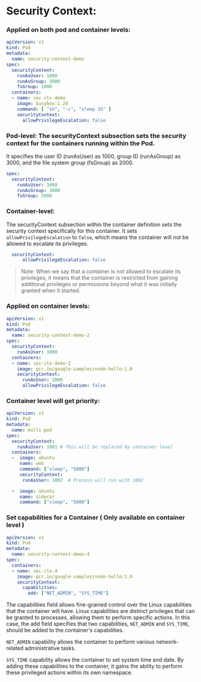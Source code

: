 # Security Context:

### Applied on both pod and container levels:
```yaml
apiVersion: v1
kind: Pod
metadata:
  name: security-context-demo
spec:
  securityContext:
    runAsUser: 1000
    runAsGroup: 3000
    fsGroup: 2000
  containers:
  - name: sec-ctx-demo
    image: busybox:1.28
    command: [ "sh", "-c", "sleep 1h" ]
    securityContext:
      allowPrivilegeEscalation: false
```

### Pod-level: The securityContext subsection sets the security context for the containers running within the Pod. 
It specifies the user ID (runAsUser) as 1000, group ID (runAsGroup) as 3000, and the file system group (fsGroup) as 2000.
```yaml
spec:
  securityContext:
    runAsUser: 1000
    runAsGroup: 3000
    fsGroup: 2000
```

### Container-level:
The securityContext subsection within the container definition sets the security context specifically for this container. 
It sets `allowPrivilegeEscalation` to `false`, which means the container will not be allowed to escalate its privileges.
```yaml
  securityContext:
      allowPrivilegeEscalation: false
```

> Note: When we say that a container is not allowed to escalate its privileges, it means that the container is restricted from gaining additional privileges or permissions beyond what it was initially granted when it started.

### Applied on container levels:
```yaml
apiVersion: v1
kind: Pod
metadata:
  name: security-context-demo-2
spec:
  securityContext:
    runAsUser: 1000
  containers:
  - name: sec-ctx-demo-2
    image: gcr.io/google-samples/node-hello:1.0
    securityContext:
      runAsUser: 2000
      allowPrivilegeEscalation: false
```

### Container level will get priority:
```yaml
apiVersion: v1
kind: Pod
metadata:
  name: multi-pod
spec:
  securityContext:
    runAsUser: 1001 # This will be replaced by container level 
  containers:
  -  image: ubuntu
     name: web
     command: ["sleep", "5000"]
     securityContext:
      runAsUser: 1002  # Process will run with 1002 

  -  image: ubuntu
     name: sidecar
     command: ["sleep", "5000"]

```


### Set capabilities for a Container ( Only available on container level )
```yaml
apiVersion: v1
kind: Pod
metadata:
  name: security-context-demo-4
spec:
  containers:
  - name: sec-ctx-4
    image: gcr.io/google-samples/node-hello:1.0
    securityContext:
      capabilities:
        add: ["NET_ADMIN", "SYS_TIME"]
```
The capabilities field allows fine-grained control over the Linux capabilities that the container will have.
Linux capabilities are distinct privileges that can be granted to processes, allowing them to perform specific actions. 
In this case, the add field specifies that two capabilities, `NET_ADMIN` and `SYS_TIME`, should be added to the container's capabilities.

 `NET_ADMIN`  capability allows the container to perform various network-related administrative tasks. 
 
 `SYS_TIME` capability allows the container to set system time and date.
By adding these capabilities to the container, it gains the ability to perform these privileged actions within its own namespace.

